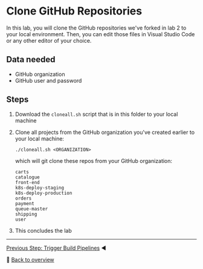# Clone GitHub Repositories

In this lab, you will clone the GitHub repositories we've forked in lab 2 to your local environment. Then, you can edit those files in Visual Studio Code or any other editor of your choice.

## Data needed
* GitHub organization
* GitHub user and password

## Steps
1. Download the `cloneall.sh` script that is in this folder to your local machine
1. Clone all projects from the GitHub organization you've created earlier to your local machine:

    ```
    ./cloneall.sh <ORGANIZATION>
    ```
    
    which will git clone these repos from your GitHub organization:
    
    ```
    carts
    catalogue
    front-end
    k8s-deploy-staging
    k8s-deploy-production
    orders
    payment
    queue-master
    shipping
    user
    ```

1. This concludes the lab

---

[Previous Step: Trigger Build Pipelines](../5_Trigger_Build_Pipelines) :arrow_backward:

:arrow_up_small: [Back to overview](../)
